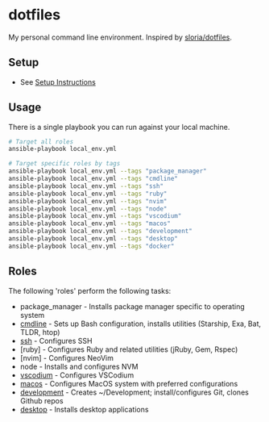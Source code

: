 # dotfiles

My personal command line environment. Inspired by [sloria/dotfiles].

[sloria/dotfiles]: https://github.com/sloria/dotfiles

## Setup

- See [Setup Instructions](docs/setup.md)

## Usage

There is a single playbook you can run against your local machine.

```bash
# Target all roles
ansible-playbook local_env.yml

# Target specific roles by tags
ansible-playbook local_env.yml --tags "package_manager"
ansible-playbook local_env.yml --tags "cmdline"
ansible-playbook local_env.yml --tags "ssh"
ansible-playbook local_env.yml --tags "ruby"
ansible-playbook local_env.yml --tags "nvim"
ansible-playbook local_env.yml --tags "node"
ansible-playbook local_env.yml --tags "vscodium"
ansible-playbook local_env.yml --tags "macos"
ansible-playbook local_env.yml --tags "development"
ansible-playbook local_env.yml --tags "desktop"
ansible-playbook local_env.yml --tags "docker"
```

## Roles

The following 'roles' perform the following tasks:

- package_manager - Installs package manager specific to operating system
- [cmdline] - Sets up Bash configuration, installs utilities (Starship, Exa,
  Bat, TLDR, htop)
- [ssh] - Configures SSH
- [ruby] - Configures Ruby and related utilities (jRuby, Gem, Rspec)
- [nvim] - Configures NeoVim
- node - Installs and configures NVM
- [vscodium] - Configures VSCodium
- [macos] - Configures MacOS system with preferred configurations
- [development] - Creates ~/Development; install/configures Git, clones Github repos
- [desktop] - Installs desktop applications

[ssh]: roles/ssh/README.md
[cmdline]: roles/cmdline/README.md
[vscodium]: roles/vscodium/README.md
[development]: roles/development/README.md
[desktop]: roles/desktop/README.md
[macos]: roles/macos/README.md

